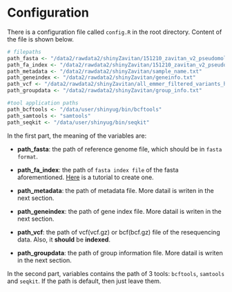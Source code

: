 # Configuration

There is a configuration file called `config.R` in the root directory. Content of the file is shown below.

```R
# filepaths
path_fasta <- "/data2/rawdata2/shinyZavitan/151210_zavitan_v2_pseudomolecules.fa"
path_fa_index <- "/data2/rawdata2/shinyZavitan/151210_zavitan_v2_pseudomolecules.fa.fai"
path_metadata <- "/data2/rawdata2/shinyZavitan/sample_name.txt"
path_geneindex <- "/data2/rawdata2/shinyZavitan/geneinfo.txt"
path_vcf <- "/data2/rawdata2/shinyZavitan/all_emmer_filtered_variants_header_to_SAMN04448013.bcf.gz"
path_groupdata <- "/data2/rawdata2/shinyZavitan/group_info.txt"

#tool application paths
path_bcftools <- "/data/user/shinyug/bin/bcftools"
path_samtools <- "samtools"
path_seqkit <- "/data/user/shinyug/bin/seqkit"
```

In the first part, the meaning of the variables are:
- **path_fasta**: the path of reference genome file, which should be in `fasta format`.

- **path_fa_index**: the path of `fasta index file` of the fasta aforementioned. [Here](https://gatkforums.broadinstitute.org/gatk/discussion/1601/how-can-i-prepare-a-fasta-file-to-use-as-reference) is a tutorial to create one.

- **path_metadata**: the path of metadata file. More datail is writen in the next section.

- **path_geneindex**: the path of gene index file. More datail is writen in the next section.

- **path_vcf**: the path of vcf(vcf.gz) or bcf(bcf.gz) file of the resequencing data. Also, it **should** be **indexed**.

- **path_groupdata**: the path of group information file. More datail is writen in the next section.

In the second part, variables contains the path of 3 tools: `bcftools`, `samtools` and `seqkit`. If the path is default, then just leave them.